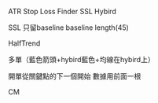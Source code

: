 ATR Stop Loss Finder
SSL Hybird 

SSL
只留baseline
baseline length(45)

HalfTrend

多單（藍色箭頭+hybird藍色+均線在hybird上）


開單從關鍵點的下一個開始
數據用前面一根



CM